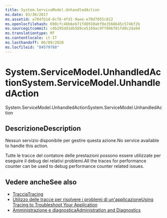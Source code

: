 ```yaml
---
title: System.ServiceModel.UnhandledAction
ms.date: 03/30/2017
ms.assetid: a704fb1d-6cf8-4fd1-9aee-e70d7055c812
ms.openlocfilehash: 690cfc46b6eb71fd8910abf0e3566645c574bf2b
ms.sourcegitcommit: cdb295dd1db589ce5169ac9ff096f01fd0c2da9d
ms.translationtype: MT
ms.contentlocale: it-IT
ms.lasthandoff: 06/09/2020
ms.locfileid: "84579788"
---
```

# <a name="systemservicemodelunhandledaction"></a><span data-ttu-id="81cd9-102">System.ServiceModel.UnhandledAction</span><span class="sxs-lookup"><span data-stu-id="81cd9-102">System.ServiceModel.UnhandledAction</span></span>
<span data-ttu-id="81cd9-103">System.ServiceModel.UnhandledAction</span><span class="sxs-lookup"><span data-stu-id="81cd9-103">System.ServiceModel.UnhandledAction</span></span>  
  
## <a name="description"></a><span data-ttu-id="81cd9-104">Descrizione</span><span class="sxs-lookup"><span data-stu-id="81cd9-104">Description</span></span>  
 <span data-ttu-id="81cd9-105">Nessun servizio disponibile per gestire questa azione.</span><span class="sxs-lookup"><span data-stu-id="81cd9-105">No service available to handle this action.</span></span>  
  
 <span data-ttu-id="81cd9-106">Tutte le tracce del contatore delle prestazioni possono essere utilizzate per eseguire il debug dei relativi problemi.</span><span class="sxs-lookup"><span data-stu-id="81cd9-106">All the traces for performance counter can be used to debug performance counter related issues.</span></span>  
  
## <a name="see-also"></a><span data-ttu-id="81cd9-107">Vedere anche</span><span class="sxs-lookup"><span data-stu-id="81cd9-107">See also</span></span>

- [<span data-ttu-id="81cd9-108">Traccia</span><span class="sxs-lookup"><span data-stu-id="81cd9-108">Tracing</span></span>](index.md)
- [<span data-ttu-id="81cd9-109">Utilizzo delle tracce per risolvere i problemi di un'applicazione</span><span class="sxs-lookup"><span data-stu-id="81cd9-109">Using Tracing to Troubleshoot Your Application</span></span>](using-tracing-to-troubleshoot-your-application.md)
- [<span data-ttu-id="81cd9-110">Amministrazione e diagnostica</span><span class="sxs-lookup"><span data-stu-id="81cd9-110">Administration and Diagnostics</span></span>](../index.md)
